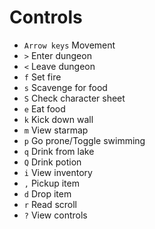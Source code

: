 # Controls
- `Arrow keys` Movement
- `>` Enter dungeon
- `<` Leave dungeon
- `f` Set fire
- `s` Scavenge for food
- `S` Check character sheet
- `e` Eat food
- `k` Kick down wall
- `m` View starmap
- `p` Go prone/Toggle swimming
- `q` Drink from lake
- `Q` Drink potion
- `i` View inventory
- `,` Pickup item
- `d` Drop item
- `r` Read scroll
- `?` View controls
